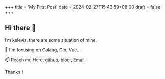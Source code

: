 +++
title = 'My First Post'
date = 2024-02-27T15:43:59+08:00
draft = false
+++



## Hi there 👋

I’m kelevis, there are some situation of mine.

🔭 I'm focusing on Golang, Gin, Vue…

📫 Reach me Here, [github](https://github.com/kelevis), [blog](https://kelevis.github.io) , [Email]()

Thanks！


